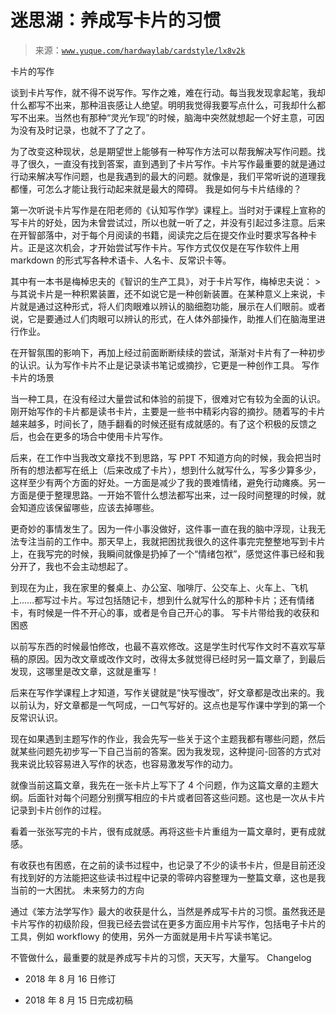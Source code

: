 # 迷思湖：养成写卡片的习惯

> 来源：[`www.yuque.com/hardwaylab/cardstyle/lx8v2k`](https://www.yuque.com/hardwaylab/cardstyle/lx8v2k)

<ne-h1 id="405eedc8" data-lake-id="405eedc8">卡片的写作</ne-h1> 

谈到卡片写作，就不得不说写作。写作之难，难在行动。每当我发现拿起笔，我却什么都写不出来，那种沮丧感让人绝望。明明我觉得我要写点什么，可我却什么都写不出来。当然也有那种“灵光乍现”的时候，脑海中突然就想起一个好主意，可因为没有及时记录，也就不了了之了。 

为了改变这种现状，总是期望世上能够有一种写作方法可以帮我解决写作问题。找寻了很久，一直没有找到答案，直到遇到了卡片写作。卡片写作最重要的就是通过行动来解决写作问题，也是我遇到的最大的问题。就像是，我们平常听说的道理我都懂，可怎么才能让我行动起来就是最大的障碍。 <ne-h1 id="b4281ccd" data-lake-id="b4281ccd">我是如何与卡片结缘的？</ne-h1> 

第一次听说卡片写作是在阳老师的《认知写作学》课程上。当时对于课程上宣称的写卡片的好处，因为未曾尝试过，所以也就一听了之，并没有引起过多注意。后来在开智部落中，对于每个月阅读的书籍，阅读完之后在提交作业时要求写各种卡片。正是这次机会，才开始尝试写作卡片。写作方式仅仅是在写作软件上用 markdown 的形式写各种术语卡、人名卡、反常识卡等。 

其中有一本书是梅棹忠夫的《智识的生产工具》，对于卡片写作，梅棹忠夫说： > 与其说卡片是一种积累装置，还不如说它是一种创新装置。在某种意义上来说，卡片就是通过这种形式，将人们肉眼难以辨认的脑细胞功能，展示在人们眼前。或者说，它是要通过人们肉眼可以辨认的形式，在人体外部操作，助推人们在脑海里进行作业。 

在开智氛围的影响下，再加上经过前面断断续续的尝试，渐渐对卡片有了一种初步的认识。认为写作卡片不止是记录读书笔记或摘抄，它更是一种创作工具。 <ne-h1 id="ed29ec4c" data-lake-id="ed29ec4c">写作卡片的场景</ne-h1> 

当一种工具，在没有经过大量尝试和体验的前提下，很难对它有较为全面的认识。刚开始写作的卡片都是读书卡片，主要是一些书中精彩内容的摘抄。随着写的卡片越来越多，时间长了，随手翻看的时候还挺有成就感的。有了这个积极的反馈之后，也会在更多的场合中使用卡片写作。 

后来，在工作中当我改文章找不到思路，写 PPT 不知道方向的时候，我会把当时所有的想法都写在纸上（后来改成了卡片），想到什么就写什么，写多少算多少，这样至少有两个方面的好处。一方面是减少了我的畏难情绪，避免行动瘫痪。另一方面是便于整理思路。一开始不管什么想法都写出来，过一段时间整理的时候，就会知道应该保留哪些，应该去掉哪些。 

更奇妙的事情发生了。因为一件小事没做好，这件事一直在我的脑中浮现，让我无法专注当前的工作中。那天早上，我就把困扰我很久的这件事完完整整地写到卡片上，在我写完的时候，我瞬间就像是扔掉了一个“情绪包袱”，感觉这件事已经和我分开了，我也不会主动想起了。 

到现在为止，我在家里的餐桌上、办公室、咖啡厅、公交车上、火车上、飞机上……都写过卡片。写过包括随记卡，想到什么就写什么的那种卡片；还有情绪卡，有时候是一件不开心的事，或者是令自己开心的事。 <ne-h1 id="59116c2f" data-lake-id="59116c2f">写卡片带给我的收获和困惑</ne-h1> 

以前写东西的时候最怕修改，也最不喜欢修改。这是学生时代写作文时不喜欢写草稿的原因。因为改文章或改作文时，改得太多就觉得已经时另一篇文章了，到最后发现，这哪里是改文章，这就是重写！ 

后来在写作学课程上才知道，写作关键就是“快写慢改”，好文章都是改出来的。我以前认为，好文章都是一气呵成，一口气写好的。这点也是写作课中学到的第一个反常识认识。 

现在如果遇到主题写作的作业，我会先写一些关于这个主题我都有哪些问题，然后就某些问题先初步写一下自己当前的答案。因为我发现，这种提问-回答的方式对我来说比较容易进入写作的状态，也容易激发写作的动力。 

就像当前这篇文章，我先在一张卡片上写下了 4 个问题，作为这篇文章的主题大纲。后面针对每个问题分别撰写相应的卡片或者回答这些问题。这也是一次从卡片记录到卡片创作的过程。 

看着一张张写完的卡片，很有成就感。再将这些卡片重组为一篇文章时，更有成就感。 

有收获也有困惑，在之前的读书过程中，也记录了不少的读书卡片，但是目前还没有找到好的方法能把这些读书过程中记录的零碎内容整理为一整篇文章，这也是我当前的一大困扰。 <ne-h1 id="dec499d5" data-lake-id="dec499d5">未来努力的方向</ne-h1> 

通过《笨方法学写作》最大的收获是什么，当然是养成写卡片的习惯。虽然我还是卡片写作的初级阶段，但我已经去尝试在更多方面应用卡片写作，包括电子卡片的工具，例如 workflowy 的使用，另外一方面就是用卡片写读书笔记。 

不管做什么，最重要的就是养成写卡片的习惯，天天写，大量写。 <ne-h1 id="d6b9a607" data-lake-id="d6b9a607">Changelog</ne-h1> 

+   2018 年 8 月 16 日修订 

+   2018 年 8 月 15 日完成初稿